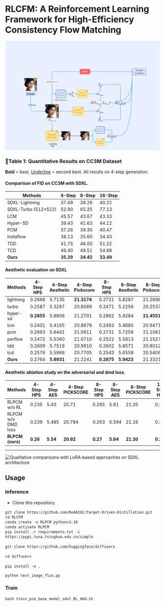 # RLCFM: A Reinforcement Learning Framework for High-Efficiency Consistency Flow Matching








![Training paradigm of PCMs](RLCFM/asset/paradigm.png)



### 🌟Table 1: Quantitative Results on CC3M Dataset

**Bold** = best, <ins>Underline</ins> = second best. All results on 4-step generation.

#### Comparison of FID on CC3M with SDXL.

| Methods          | 4-Step | 8-Step | 16-Step |
|------------------|--------|--------|---------|
| SDXL-Lightning   | 37.49  | 38.28  | 40.22   |
| SDXL-Turbo (512×512) | 52.90 | 65.25 | 77.13   |
| LCM              | 45.57  | 43.67  | 43.33   |
| Hyper-SD         | 39.43  | 41.63  | 44.12   |
| PCM              | 37.26  | 39.30  | 40.47   |
| Instaflow        | 38.13  | 35.60  | 34.43   |
| TDD              | 41.75  | 46.00  | 51.22   |
| TCD              | 46.40  | 49.51  | 54.68   |
| **Ours**         | **35.29** | **34.42** | **33.49** |

#### Aesthetic evaluation on SDXL

| Methods    | 4-Step HPS | 4-Step Aesthetic | 4-Step Pickscore | 8-Step HPS | 8-Step Aesthetic | 8-Step Pickscore | 16-Step HPS | 16-Step Aesthetic | 16-Step Pickscore |
|------------|-----------|------------------|------------------|-----------|------------------|------------------|------------|-------------------|-------------------|
| lightning  | 0.2666    | 5.7135           | **21.3174**      | 0.2721    | 5.8287           | 21.2698          | 0.2660     | 5.8600            | 21.0609           |
| turbo      | 0.2587    | 5.3267           | 20.6089          | 0.2471    | 5.2256           | 20.2537          | 0.2393     | 5.1566            | 20.0273           |
| hyper-sd   | **0.2855**| 5.8806           | 21.2701          | 0.2862    | 5.9284           | **21.4551**      | 0.2898     | 5.9372            | 21.4797           |
| lcm        | 0.2431    | 5.4165           | 20.8978          | 0.2493    | 5.4680           | 20.9471          | 0.2473     | 5.4863            | 20.8295           |
| pcm        | 0.2663    | 5.6441           | 21.0911          | 0.2731    | 5.7256           | 21.1061          | 0.2704     | 5.7573            | 20.9734           |
| perflow    | 0.2472    | 5.5360           | 21.0710          | 0.2522    | 5.5813           | 21.1527          | 0.2560     | 5.6136            | 21.1934           |
| tdd        | 0.2609    | 5.7519           | 20.9910          | 0.2602    | 5.8571           | 20.8012          | 0.2511     | 5.8673            | 20.4932           |
| tcd        | 0.2576    | 5.5966           | 20.7705          | 0.2543    | 5.6558           | 20.5408          | 0.2450     | 5.6267            | 20.2597           |
| **Ours**   | 0.2764    | **5.8931**       | 21.2241          | **0.2875**| **5.9423**       | 21.3321          | **0.2932** | **5.9823**        | **21.5532**       |
#### Aesthetic ablation study on the adversarial and dmd loss.

| Methods          | 4-Step HPS | 4-Step AES | 4-Step PICKSCORE | 8-Step HPS | 8-Step AES | 8-Step PICKSCORE | 16-Step HPS | 16-Step AES | 16-Step PICKSCORE |
|------------------|------------|------------|-------------------|------------|------------|-------------------|-------------|-------------|--------------------|
| RLPCM w/o RL     | 0.235      | 5.43       | 20.71             | 0.265      | 5.61       | 21.20             | 0.271       | 5.658       | 21.23              |
| RLPCM w/o DMD loss | 0.239     | 5.485      | 20.784            | 0.263      | 5.594      | 21.16             | 0.270       | 5.623       | 21.18              |
| **RLPCM (ours)** | **0.26**   | **5.54**   | **20.92**         | **0.27**   | **5.64**   | **21.30**         | **0.28**    | **5.68**    | **21.30**          |
---



![Qualitative comparisons with LoRA-based approaches on SDXL architecture](RLCFM/asset/combined_00.png)








## Usage

### Inference

- Clone this repository.
```shell
git clone https://github.com/RedAIGC/Target-Driven-Distillation.git
cd RLCFM
conda create -n RLPCM python=3.10 
conda activate RLPCM
pip install -r requirements.txt -i https://pypi.tuna.tsinghua.edu.cn/simple 

git clone https://github.com/huggingface/diffusers

cd diffusers

pip install -e .
```

```python
python test_image_flux.py
```


### Train

```shell
bash train_pcm_base_model_sdxl_RL_dmd.sh
```

